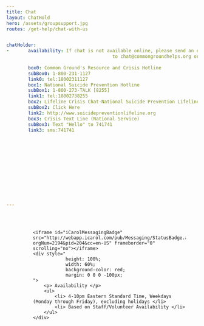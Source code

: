 ```yaml
---
title: Chat
layout: ChatHold
hero: /assets/groupsupport.jpg
routes: /get-help/chat-with-us


chatHolder:
-       availability: If chat is not available online, please send an email
                                       to chat@commongroundhelps.org or see below for other
                                                                              available resources.
        box0: Common Ground's Resource and Crisis Hotline
        subBox0: 1-800-231-1127
        link0: tel:18002311127
        box1: National Suicide Prevention Hotline
        subBox1: 1-800-273-TALK [8255]
        link1: tel:18002738255
        box2: Lifeline Crisis Chat-National Suicide Prevention Lifeline
        subBox2: Click Here
        link2: http://www.suicidepreventionlifeline.org
        box3: Crisis Text Line (National Service)
        subBox3: Text "Hello" to 741741
        link3: sms:741741













---
```



<div style="margin: 0 20px 0 40px;padding: 30px;width:80%; 

           display: flex;
            display: -webkit-flex;
            display: -moz-flex;
            display: -ms-flexbox; 
            justify-content: center;
            -webkit-justify-content: center;
            -moz-justify-content: center;
            -ms-flex-pack: center; 
            backgrouond: blue;
            
">
    
    <iframe id="iCarolMessagingBadge" src="http://webapp.icarol.com/pub/Messaging/StatusBadge.aspx?orgNum=2194&pid=204&cc=en-US" frameborder="0" scrolling="no"></iframe>
    <div style="
                height: 100%;
                width: 60%;
                background-color: red;
                margin: 0 0 0 -100px;
    ">
        <p> Availability </p>
        <ul>
            <li> 4-10pm Eastern Standard Time, Weekdays (Monday through Friday), excluding holidays </li>
            <li> Based on Staff/Volunteer Availability </li>
        </ul>
    </div>
</div>


